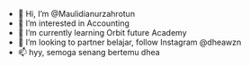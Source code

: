 - 👋 Hi, I’m @Maulidianurzahrotun
- 👀 I’m interested in Accounting
- 🌱 I’m currently learning Orbit future Academy
- 💞️ I’m looking to partner belajar, follow Instagram @dheawzn
- 📫 hyy, semoga senang bertemu dhea

<!---
Maulidianurzahrotun/Maulidianurzahrotun is a ✨ special ✨ repository because its `README.md` (this file) appears on your GitHub profile.
You can click the Preview link to take a look at your changes.
--->
